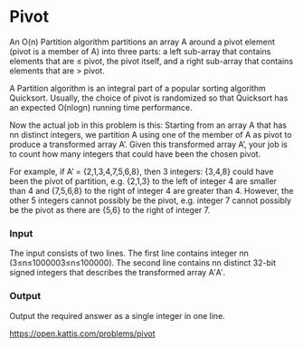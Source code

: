 # Pivot
An O(n) Partition algorithm partitions an array A around a pivot element (pivot is a member of A) into three parts: a left sub-array that contains elements that are ≤ pivot, the pivot itself, and a right sub-array that contains elements that are > pivot.

A Partition algorithm is an integral part of a popular sorting algorithm Quicksort. Usually, the choice of pivot is randomized so that Quicksort has an expected O(nlogn) running time performance.

Now the actual job in this problem is this: Starting from an array A that has nn distinct integers, we partition A using one of the member of A as pivot to produce a transformed array A’. Given this transformed array A’, your job is to count how many integers that could have been the chosen pivot.

For example, if A’ = {2,1,3,4,7,5,6,8}, then 3 integers: {3,4,8} could have been the pivot of partition, e.g. {2,1,3} to the left of integer 4 are smaller than 4 and {7,5,6,8} to the right of integer 4 are greater than 4. However, the other 5 integers cannot possibly be the pivot, e.g. integer 7 cannot possibly be the pivot as there are {5,6} to the right of integer 7.

### Input
The input consists of two lines. The first line contains integer nn (3≤n≤1000003≤n≤100000). The second line contains nn distinct 32-bit signed integers that describes the transformed array A′A′.

### Output
Output the required answer as a single integer in one line.

https://open.kattis.com/problems/pivot